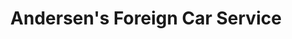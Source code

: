 ---
title: "Andersen's Foreign Car Service"
url: /golden/andersens-foreign-car-service/
shop: car repair
---
